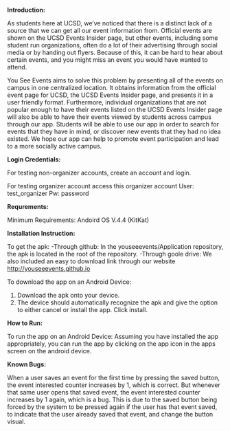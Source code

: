 **Introduction:**

As students here at UCSD, we’ve noticed that there is a distinct lack of a source that we can get all our event information from. Official events are shown on the UCSD Events Insider page, but other events, including some student run organizations, often do a lot of their advertising through social media or by handing out flyers. Because of this, it can be hard to hear about certain events, and you might miss an event you would have wanted to attend. 

You See Events aims to solve this problem by presenting all of the events on campus in one centralized location. It obtains information from the official event page for UCSD, the UCSD Events Insider page, and presents it in a user friendly format. Furthermore, individual organizations that are not popular enough to have their events listed on the UCSD Events Insider page will also be able to have their events viewed by students across campus through our app. Students will be able to use our app in order to search for events that they have in mind, or discover new events that they had no idea existed. We hope our app can help to promote event participation and lead to a more socially active campus. 


**Login Credentials:**

For testing non-organizer accounts, create an account and login.

For testing organizer account access this organizer account
User: test_organizer
Pw: password

**Requrements:**

Minimum Requirements: Andoird OS V.4.4 (KitKat)

**Installation Instruction:**

To get the apk:
-Through github:
In the youseeevents/Application repository, the apk is located in the root of the repository.
-Through goole drive:
We also included an easy to download link through our website 
http://youseeevents.github.io

To download the app on an Android Device:
1. Download the apk onto your device. 
2. The device should automatically recognize the apk and give the option to either cancel or install the app. Click install.

**How to Run:**

To run the app on an Android Device:
Assuming you have installed the app appropriately, you can run the app by clicking on the app icon in the apps screen on the android device.

**Known Bugs:**

When a user saves an event for the first time by pressing the saved button, the event interested counter increases by 1, which is correct. But whenever that same user opens that saved event, the event interested counter increases by 1 again, which is a bug. This is due to the saved button being forced by the system to be pressed again if the user has that event saved, to indicate that the user already saved that event, and change the button visual.


